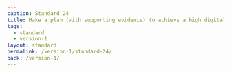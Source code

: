 ```yaml
---
caption: Standard 24
title: Make a plan (with supporting evidence) to achieve a high digital take-up and assisted digital support for users who really need it. Report performance data on the Performance Platform.
tags:
  - standard
  - version-1
layout: standard
permalink: /version-1/standard-24/
back: /version-1/
---
```

